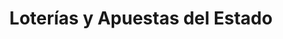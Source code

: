 ---
title: "Loterías y Apuestas del Estado"
url: /santa-eulalia-del-campo/loterias-y-apuestas-del-estado/
shop: Lotterie
---